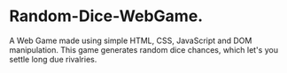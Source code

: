# Random-Dice-WebGame.

A Web Game made using simple HTML, CSS, JavaScript and DOM manipulation. This game generates random dice chances, which let's you settle long due rivalries.
